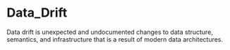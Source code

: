 # Data_Drift
Data drift is unexpected and undocumented changes to data structure, semantics, and infrastructure that is a result of modern data architectures. 
